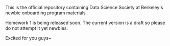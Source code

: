 This is the official repository containing Data Science Society at Berkeley's newbie onboarding program materials.

Homework 1 is being released soon. The current version is a draft so please do not attempt it yet newbies.

Excited for you guys~ 
